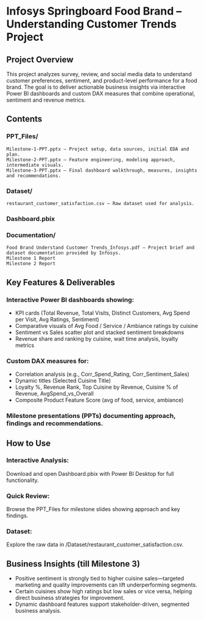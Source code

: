 # Infosys Springboard Food Brand – Understanding Customer Trends Project

## Project Overview
This project analyzes survey, review, and social media data to understand customer preferences, sentiment, and product-level performance for a food brand. The goal is to deliver actionable business insights via interactive Power BI dashboards and custom DAX measures that combine operational, sentiment and revenue metrics.

## Contents

### PPT_Files/
```
Milestone-1-PPT.pptx — Project setup, data sources, initial EDA and plan.
Milestone-2-PPT.pptx — Feature engineering, modeling approach, intermediate visuals.
Milestone-3-PPT.pptx — Final dashboard walkthrough, measures, insights and recommendations.
```
### Dataset/
```
restaurant_customer_satisfaction.csv — Raw dataset used for analysis.
```
### Dashboard.pbix

### Documentation/
```
Food Brand Understand Customer Trends_Infosys.pdf — Project brief and dataset documentation provided by Infosys.
Milestone 1 Report
Milestone 2 Report
```

## Key Features & Deliverables

### Interactive Power BI dashboards showing:
- KPI cards (Total Revenue, Total Visits, Distinct Customers, Avg Spend per Visit, Avg Ratings, Sentiment)
- Comparative visuals of Avg Food / Service / Ambiance ratings by cuisine
- Sentiment vs Sales scatter plot and stacked sentiment breakdowns
- Revenue share and ranking by cuisine, wait time analysis, loyalty metrics

### Custom DAX measures for:
- Correlation analysis (e.g., Corr_Spend_Rating, Corr_Sentiment_Sales)
- Dynamic titles (Selected Cuisine Title)
- Loyalty %, Revenue Rank, Top Cuisine by Revenue, Cuisine % of Revenue, AvgSpend_vs_Overall
- Composite Product Feature Score (avg of food, service, ambiance)
  
### Milestone presentations (PPTs) documenting approach, findings and recommendations.

## How to Use

### Interactive Analysis:
Download and open Dashboard.pbix with Power BI Desktop for full functionality.

### Quick Review:
Browse the PPT_Files for milestone slides showing approach and key findings.

### Dataset:
Explore the raw data in /Dataset/restaurant_customer_satisfaction.csv.

## Business Insights (till Milestone 3)
- Positive sentiment is strongly tied to higher cuisine sales—targeted marketing and quality improvements can lift underperforming segments.
- Certain cuisines show high ratings but low sales or vice versa, helping direct business strategies for improvement.
- Dynamic dashboard features support stakeholder-driven, segmented business analysis.
